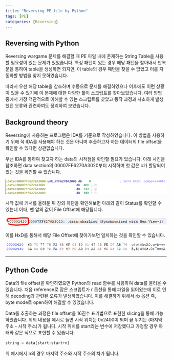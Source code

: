 ```yaml
---
title: "Reversing PE file by Python"
tags: [PE]
categories: [Reversing]
---
```


Reversing with Python
---------------------

Reversing wargame 문제를 해결할 때 PE 파일 내에 존재하는 String Table을 사용할 필요성이 있는 문제가 있었습니다. 특정 패턴이 있는 경우 해당 패턴을 찾아내서 반복문을 통하여 table을 생성하면 되지만, 이 table의 경우 패턴을 찾을 수 없었고 이를 자동화할 방법을 찾지 못하였습니다.

따라서 우선 해당 table을 참조하며 수동으로 문제를 해결하였으나 이후에도 이런 상황이 있을 수 있기에 이 문제에 대한 다양한 풀이 스크립트를 찾아보았습니다. 여러 방법 중에서 가장 객관적으로 이해할 수 있는 스크립트를 찾았고 동작 과정과 사소하게 발생했던 오류와 관련하여도 정리하여 보았습니다.

## **Background theory**

Reversing에 사용하는 프로그램은 IDA를 기준으로 작성하였습니다. 이 방법을 사용하기 위해 꼭 IDA를 사용해야 하는 것은 아니며 추출하고자 하는 데이터의 file offset을 확인할 수 있다면 상관없습니다.

우선 IDA를 통하여 찾고자 하는 data의 시작점을 확인할 필요가 있습니다. 아래 사진을 참조하면 data section의 00007FF6270A3020부터 시작하며 첫 값은 c가 할당되어 있는 것을 확인할 수 있습니다.

![IDA_View_1](https://github.com/Jun-Project-LAB/Jun-Project-LAB.github.io/blob/main/_image/IDA_View_1.png?raw=true)

시작 값에 커서를 올려둔 뒤 창의 하단을 확인해보면 아래와 같이 Status를 확인할 수 있는데 이때, 맨 앞의 값이 File Offset에 해당됩니다. 

![IDA_View_bot](https://github.com/Jun-Project-LAB/Jun-Project-LAB.github.io/blob/main/_image/IDA_View_bot.png?raw=true)

이를 HxD를 통해서 해당 File Offset에 찾아가보면 일치하는 것을 확인할 수 있습니다.

![HxD](https://github.com/Jun-Project-LAB/Jun-Project-LAB.github.io/blob/main/_image/HxD.png?raw=true)

* * *

## **Python Code**

Data의 file offset을 확인하였으면 Python의 read 함수를 사용하여 data를 불러올 수 있습니다. 처음 reference로 잡은 스크립트가 r 옵션을 통해 파일을 읽어왔는데 이로 인해 decoding과 관련된 오류가 발생하였습니다. 이를 해결하기 위해서 rb 옵션 즉, byte mode로 open하여 해결할 수 있었습니다.

 Data를 추출하는 과정은 file offset을 16진수 표기법으로 표현한 slicing을 통해 가능하였습니다. 위의 내용을 예시로 들면 시작 위치는 0x2400이 되며 끝 위치는 (마지막 주소 - 시작 주소)가 됩니다. 시작 위치를 start라는 변수에 저장했다고 가정할 경우 아래와 같은 식으로 표현할 수 있습니다.

```python
string = data[start:start+n]
```

위 예시에서 n의 경우 마지막 주소와 시작 주소의 차가 됩니다.
